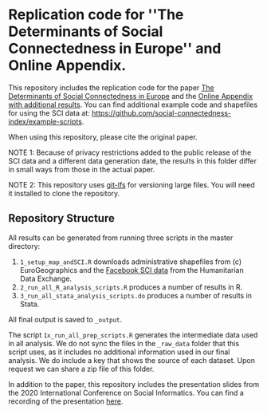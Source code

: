 # Replication code for ''The Determinants of Social Connectedness in Europe'' and Online Appendix.

This repository includes the replication code for the paper [The Determinants of Social Connectedness in Europe](https://doi.org/10.1007/978-3-030-60975-7_1) and the [Online Appendix with additional results](https://arxiv.org/abs/2007.12177}). You can find additional example code and shapefiles for using the SCI data at: <https://github.com/social-connectedness-index/example-scripts>.

When using this repository, please cite the original paper.

NOTE 1: Because of privacy restrictions added to the public release of the SCI data and a different data generation date, the results in this folder differ in small ways from those in the actual paper.

NOTE 2: This repository uses [git-lfs](https://git-lfs.github.com/) for versioning large files. You will need it installed to clone the repository.

## Repository Structure

All results can be generated from running three scripts in the master directory: 
1. `1_setup_map_andSCI.R` downloads administrative shapefiles from (c) EuroGeographics and the [Facebook SCI data](https://data.humdata.org/dataset/social-connectedness-index?) from the Humanitarian Data Exchange. 
2. `2_run_all_R_analysis_scripts.R` produces a number of results in R.
3. `3_run_all_stata_analysis_scripts.do` produces a number of results in Stata.

All final output is saved to `_output`.

The script `1x_run_all_prep_scripts.R` generates the intermediate data used in all analysis. We do not sync the files in the `_raw_data` folder that this script uses, as it includes no additional information used in our final analysis. We do include a key that shows the source of each dataset. Upon request we can share a zip file of this folder.

In addition to the paper, this repository includes the presentation slides from the 2020 International Conference on Social Informatics. You can find a recording of the presentation [here](https://drive.google.com/file/d/1cPQFFAfvfXMaYFqR2_3ojMmtOSMMcrKI/view).